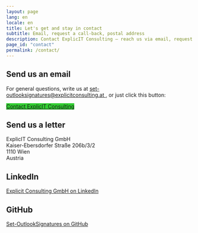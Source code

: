 ```yaml
---
layout: page
lang: en
locale: en
title: Let's get and stay in contact
subtitle: Email, request a call-back, postal address
description: Contact ExplicIT Consulting – reach us via email, request a call-back, or send a letter. Find our LinkedIn and GitHub links for more ways to connect.
page_id: "contact"
permalink: /contact/
---
```

<h2>Send us an email</h2>
<p>
  For general questions, write us at 
  <a href="mailto:set-outlooksignatures@explicitconsulting.at">
    set-outlooksignatures@explicitconsulting.at
  </a>, or just click this button:
</p>
<p>
  <a href="mailto:set-outlooksignatures@explicitconsulting.at" class="button is-link is-normal is-hovered has-text-black" style="background-color: limegreen">
    Contact ExplicIT Consulting
  </a>
</p>

<h2>Send us a letter</h2>
<p>
  ExplicIT Consulting GmbH<br>
  Kaiser-Ebersdorfer Straße 206b/3/2<br>
  1110 Wien<br>
  Austria
</p>

<h2>LinkedIn</h2>
<p>
  <a href="https://www.linkedin.com/company/explicit-consulting-gmbh">
    Explicit Consulting GmbH on LinkedIn
  </a>
</p>

<h2>GitHub</h2>
<p>
  <a href="https://github.com/Set-OutlookSignatures">
    Set-OutlookSignatures on GitHub
  </a>
</p>
